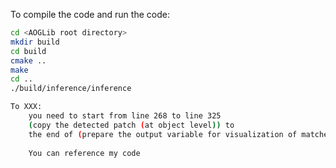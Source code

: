 To compile the code and run the code:
```sh
cd <AOGLib root directory>
mkdir build
cd build
cmake ..
make
cd ..
./build/inference/inference

```

```sh
To XXX:
	you need to start from line 268 to line 325 
	(copy the detected patch (at object level)) to 
	the end of (prepare the output variable for visualization of matched template)
	
	You can reference my code

```



